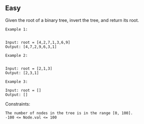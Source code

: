 Easy
---
Given the root of a binary tree, invert the tree, and return its root.

 
```
Example 1:


Input: root = [4,2,7,1,3,6,9]
Output: [4,7,2,9,6,3,1]

Example 2:


Input: root = [2,1,3]
Output: [2,3,1]

Example 3:

Input: root = []
Output: []
``` 

Constraints:
```
The number of nodes in the tree is in the range [0, 100].
-100 <= Node.val <= 100
```
